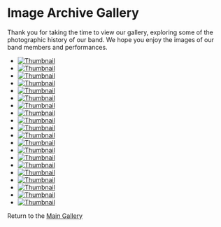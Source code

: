 [//]: # (This file is managed by the update_image_archive_list.yml GitHub Action. Changes will be overwritten.)
# Image Archive Gallery

Thank you for taking the time to view our gallery, exploring some of the photographic history of our band. We hope you enjoy the images of our band members and performances.

- [![Thumbnail](https:///assets/images/thumbs/01.jpg)](https:///assets/images/fulls/01.jpg)
- [![Thumbnail](https:///assets/images/thumbs/02.jpg)](https:///assets/images/fulls/02.jpg)
- [![Thumbnail](https:///assets/images/thumbs/03.jpg)](https:///assets/images/fulls/03.jpg)
- [![Thumbnail](https:///assets/images/thumbs/04.jpg)](https:///assets/images/fulls/04.jpg)
- [![Thumbnail](https:///assets/images/thumbs/05.jpg)](https:///assets/images/fulls/05.jpg)
- [![Thumbnail](https:///assets/images/thumbs/06.jpg)](https:///assets/images/fulls/06.jpg)
- [![Thumbnail](https:///assets/images/thumbs/07.jpg)](https:///assets/images/fulls/07.jpg)
- [![Thumbnail](https:///assets/images/thumbs/08.jpg)](https:///assets/images/fulls/08.jpg)
- [![Thumbnail](https:///assets/images/thumbs/09.jpg)](https:///assets/images/fulls/09.jpg)
- [![Thumbnail](https:///assets/images/thumbs/10.jpg)](https:///assets/images/fulls/10.jpg)
- [![Thumbnail](https:///assets/images/thumbs/11.jpg)](https:///assets/images/fulls/11.jpg)
- [![Thumbnail](https:///assets/images/thumbs/12.jpg)](https:///assets/images/fulls/12.jpg)
- [![Thumbnail](https:///assets/images/thumbs/13.jpg)](https:///assets/images/fulls/13.jpg)
- [![Thumbnail](https:///assets/images/thumbs/14.jpg)](https:///assets/images/fulls/14.jpg)
- [![Thumbnail](https:///assets/images/thumbs/15.jpg)](https:///assets/images/fulls/15.jpg)
- [![Thumbnail](https:///assets/images/thumbs/16.jpg)](https:///assets/images/fulls/16.jpg)
- [![Thumbnail](https:///assets/images/thumbs/17.jpg)](https:///assets/images/fulls/17.jpg)
- [![Thumbnail](https:///assets/images/thumbs/18.jpg)](https:///assets/images/fulls/18.jpg)
- [![Thumbnail](https:///assets/images/thumbs/19.jpg)](https:///assets/images/fulls/19.jpg)
- [![Thumbnail](https:///assets/images/thumbs/20.jpg)](https:///assets/images/fulls/20.jpg)

Return to the [Main Gallery](https://efpb.org)


